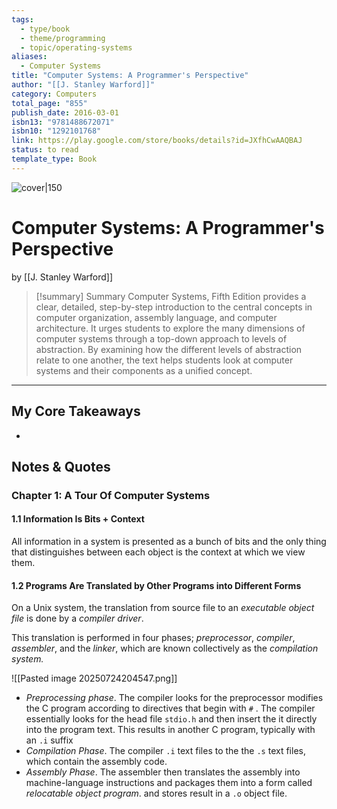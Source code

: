 ```yaml
---
tags:
  - type/book
  - theme/programming
  - topic/operating-systems
aliases:
  - Computer Systems
title: "Computer Systems: A Programmer's Perspective"
author: "[[J. Stanley Warford]]"
category: Computers
total_page: "855"
publish_date: 2016-03-01
isbn13: "9781488672071"
isbn10: "1292101768"
link: https://play.google.com/store/books/details?id=JXfhCwAAQBAJ
status: to read
template_type: Book
---
```

![cover|150](http://books.google.com/books/content?id=JXfhCwAAQBAJ&printsec=frontcover&img=1&zoom=1&edge=curl&source=gbs_api)

# Computer Systems:  A Programmer's Perspective
by [[J. Stanley Warford]]

> [!summary] Summary
> Computer Systems, Fifth Edition provides a clear, detailed, step-by-step introduction to the central concepts in computer organization, assembly language, and computer architecture. It urges students to explore the many dimensions of computer systems through a top-down approach to levels of abstraction. By examining how the different levels of abstraction relate to one another, the text helps students look at computer systems and their components as a unified concept.

---

## My Core Takeaways
- 

## Notes & Quotes

### Chapter  1: A Tour Of Computer Systems
#### 1.1 Information Is Bits + Context
All information in a system is presented as a bunch of bits and the only thing that distinguishes between each object is the context at which we view them.

#### 1.2 Programs Are Translated by Other Programs into Different Forms
On a Unix system, the translation from source file to an *executable object file* is done by a *compiler driver*.

This translation is performed in four phases; *preprocessor*, *compiler*, *assembler*, and the *linker*, which are known collectively as the *compilation system.*

![[Pasted image 20250724204547.png]]

- *Preprocessing phase*. The compiler looks for the preprocessor modifies the C program according to directives that begin with `#` . The compiler essentially looks for the head file `stdio.h` and then insert the it directly into the program text. This results in another C program, typically with an `.i` suffix
- *Compilation Phase*. The compiler `.i` text files to the the `.s` text files, which contain the assembly code. 
- *Assembly Phase*. The assembler then translates the assembly into machine-language instructions and packages them into a form called *relocatable object program*. and stores result in a `.o`  object file.